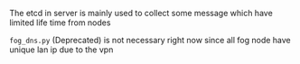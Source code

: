The etcd in server is mainly used to collect some message which have limited life time from nodes

`fog_dns.py` (Deprecated) is not necessary right now since all fog node have unique lan ip due to the vpn
